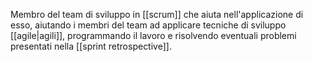 Membro del team di sviluppo in [[scrum]] che aiuta nell'applicazione di esso, aiutando i membri del team ad applicare tecniche di sviluppo [[agile|agili]], programmando il lavoro e risolvendo eventuali problemi presentati nella [[sprint retrospective]].
